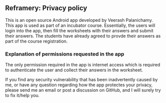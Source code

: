 ## Reframery: Privacy policy

This is an open source Android app developed by Veerash Palanichamy. 
This app is used as part of an incubator course. Essentially, the users will login into the app, then fill the worksheets with their answers and submit their answers. The students have already agreed to provde their answers as part of the course registration.

### Explanation of permissions requested in the app

The only permission required in the app is internet access which is required to authenticate the user and collect their answers in the worksheet.

If you find any security vulnerability that has been inadvertently caused by me, or have any question regarding how the app protectes your privacy, please send me an email or post a discussion on GitHub, and I will surely try to fix it/help you.